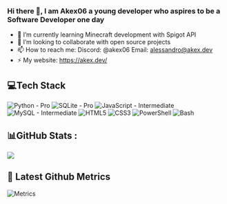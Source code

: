 ### Hi there 👋, I am Akex06 a young developer who aspires to be a Software Developer one day

- 🌱 I’m currently learning Minecraft development with Spigot API
- 👯 I’m looking to collaborate with open source projects
- 📫 How to reach me: Discord: @akex06 Email: alessandro@akex.dev
- ⚡ My website: https://akex.dev/ 

## 💻Tech Stack
![Python - Pro](https://img.shields.io/badge/Python-3670A0?style=for-the-badge&logo=python&logoColor=ffdd54)
![SQLite - Pro](https://img.shields.io/badge/sqlite-%2307405e.svg?style=for-the-badge&logo=sqlite&logoColor=white)
![JavaScript - Intermediate](https://img.shields.io/badge/javascript-%23323330.svg?style=for-the-badge&logo=javascript&logoColor=%23F7DF1E)
![MySQL - Intermediate](https://img.shields.io/badge/mysql-%2300f.svg?style=for-the-badge&logo=mysql&logoColor=white)
![HTML5](https://img.shields.io/badge/html5-%23E34F26.svg?style=for-the-badge&logo=html5&logoColor=white)
![CSS3](https://img.shields.io/badge/css3-%231572B6.svg?style=for-the-badge&logo=css3&logoColor=white)
![PowerShell](https://img.shields.io/badge/PowerShell-%235391FE.svg?style=for-the-badge&logo=powershell&logoColor=white)
![Bash](https://img.shields.io/badge/Bash-%23000000.svg?style=for-the-badge&logo=GNUBash&logoColor=white)

## 📊GitHub Stats :
![](https://github-readme-stats.vercel.app/api?username=akex06&&show_icons=true&title_color=ffffff&icon_color=bb2acf&text_color=daf7dc&bg_color=151515)

## 🔔 Latest Github Metrics
![Metrics](https://metrics.lecoq.io/AlessandroNadal?template=classic&base.indepth=true&base.skip=true&base.header=0&languages=1&lines=1&activity=1&support=1&screenshot=1&leetcode=1&base=header%2C%20activity%2C%20community%2C%20repositories%2C%20metadata&base.indepth=true&base.hireable=false&base.skip=true&languages=false&languages.limit=8&languages.threshold=0%25&languages.other=false&languages.colors=github&languages.sections=most-used&languages.indepth=false&languages.analysis.timeout=15&languages.analysis.timeout.repositories=7.5&languages.categories=markup%2C%20programming&languages.recent.categories=markup%2C%20programming&languages.recent.load=300&languages.recent.days=14&lines=false&lines.sections=base&lines.repositories.limit=4&lines.history.limit=8&lines.delay=0&activity=false&activity.limit=5&activity.load=300&activity.days=14&activity.visibility=all&activity.timestamps=false&activity.filter=all&support=false&leetcode=false&leetcode.user=Akex06&leetcode.sections=solved&leetcode.limit.skills=10&leetcode.limit.recent=2&screenshot=false&screenshot.title=My%20Website&screenshot.url=https%3A%2F%2Fakex.dev&screenshot.selector=body&screenshot.mode=image&screenshot.viewport=%7B%0A%20%20%22width%22%3A%201280%2C%0A%20%20%22height%22%3A%201280%0A%7D%0A&screenshot.wait=0&screenshot.background=true&config.timezone=Europe%2FMadrid&config.twemoji=true)
